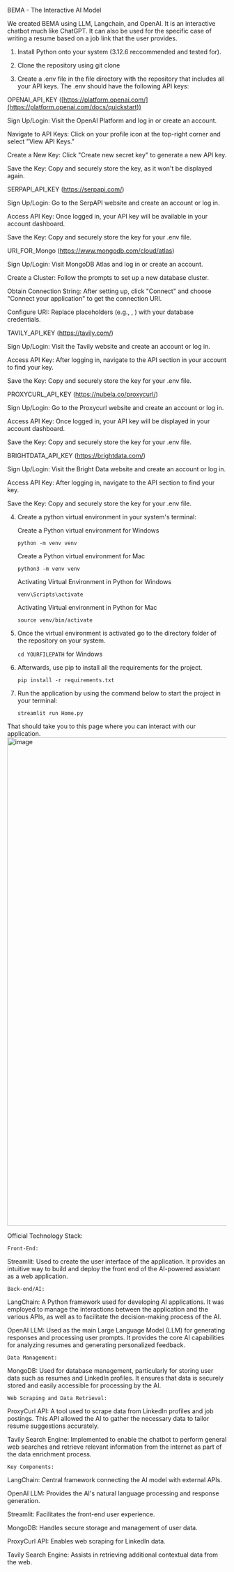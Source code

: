BEMA - The Interactive AI Model

We created BEMA using LLM, Langchain, and OpenAI. It is an interactive chatbot much like ChatGPT. It can also be used for the specific case of writing a resume based on a job link that the user provides. 

1. Install Python onto your system (3.12.6 reccommended and tested for).

2.  Clone the repository using git clone
   
3.  Create a .env file in the file directory with the repository that includes all your API keys.
The .env should have the following API keys:

OPENAI_API_KEY ([https://platform.openai.com/](https://platform.openai.com/docs/quickstart))

Sign Up/Login: Visit the OpenAI Platform and log in or create an account.

Navigate to API Keys: Click on your profile icon at the top-right corner and select "View API Keys."

Create a New Key: Click "Create new secret key" to generate a new API key.

Save the Key: Copy and securely store the key, as it won't be displayed again.

SERPAPI_API_KEY (https://serpapi.com/)

Sign Up/Login: Go to the SerpAPI website and create an account or log in.

Access API Key: Once logged in, your API key will be available in your account dashboard.

Save the Key: Copy and securely store the key for your .env file.

URI_FOR_Mongo (https://www.mongodb.com/cloud/atlas)

Sign Up/Login: Visit MongoDB Atlas and log in or create an account.

Create a Cluster: Follow the prompts to set up a new database cluster.

Obtain Connection String: After setting up, click "Connect" and choose "Connect your application" to get the connection URI.

Configure URI: Replace placeholders (e.g., <password>, <dbname>) with your database credentials.

TAVILY_API_KEY (https://tavily.com/)

Sign Up/Login: Visit the Tavily website and create an account or log in.

Access API Key: After logging in, navigate to the API section in your account to find your key.

Save the Key: Copy and securely store the key for your .env file.

PROXYCURL_API_KEY (https://nubela.co/proxycurl/)

Sign Up/Login: Go to the Proxycurl website and create an account or log in.

Access API Key: Once logged in, your API key will be displayed in your account dashboard.

Save the Key: Copy and securely store the key for your .env file.

BRIGHTDATA_API_KEY (https://brightdata.com/)

Sign Up/Login: Visit the Bright Data website and create an account or log in.

Access API Key: After logging in, navigate to the API section to find your key.

Save the Key: Copy and securely store the key for your .env file.

4. Create a python virtual environment in your system's terminal:
   
      Create a Python virtual environment for Windows
   
      `python -m venv venv`
       
      Create a Python virtual environment for Mac
   
      `python3 -m venv venv`
       
      Activating Virtual Environment in Python for Windows
   
      `venv\Scripts\activate`
       
      Activating Virtual environment in Python for Mac
   
      `source venv/bin/activate`

5. Once the virtual environment is activated go to the directory folder of the repository on your system.

      `cd YOURFILEPATH` for Windows
   
6. Afterwards, use pip to install all the requirements for the project.

      `pip install -r requirements.txt`
   
8.  Run the application by using the command below to start the project in your terminal:

      `streamlit run Home.py`

That should take you to this page where you can interact with our application.
<img width="1123" alt="image" src="https://github.com/Teccon1998/GenAIAssistant/assets/43446163/07388579-22e6-4c7c-b2d5-f016de5e4d4d">



Official Technology Stack:

`Front-End:`

Streamlit: Used to create the user interface of the application. It provides an intuitive way to build and deploy the front end of the AI-powered assistant as a web application.

`Back-end/AI:`

LangChain: A Python framework used for developing AI applications. It was employed to manage the interactions between the application and the various APIs, as well as to facilitate the decision-making process of the AI.

OpenAI LLM: Used as the main Large Language Model (LLM) for generating responses and processing user prompts. It provides the core AI capabilities for analyzing resumes and generating personalized feedback.

`Data Management:`

MongoDB: Used for database management, particularly for storing user data such as resumes and LinkedIn profiles. It ensures that data is securely stored and easily accessible for processing by the AI.

`Web Scraping and Data Retrieval:`

ProxyCurl API: A tool used to scrape data from LinkedIn profiles and job postings. This API allowed the AI to gather the necessary data to tailor resume suggestions accurately.

Tavily Search Engine: Implemented to enable the chatbot to perform general web searches and retrieve relevant information from the internet as part of the data enrichment process.

`Key Components:`

LangChain: Central framework connecting the AI model with external APIs.

OpenAI LLM: Provides the AI's natural language processing and response generation.

Streamlit: Facilitates the front-end user experience.

MongoDB: Handles secure storage and management of user data.

ProxyCurl API: Enables web scraping for LinkedIn data.

Tavily Search Engine: Assists in retrieving additional contextual data from the web.
